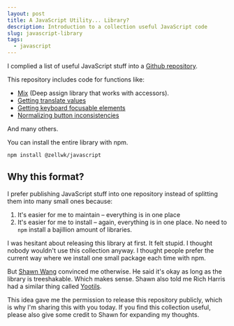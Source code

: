 ```yaml
---
layout: post
title: A JavaScript Utility... Library?
description: Introduction to a collection useful JavaScript code
slug: javascript-library
tags:
  - javascript
---
```


I complied a list of useful JavaScript stuff into a [Github repository](https://github.com/zellwk/javascript).

This repository includes code for functions like:

- [Mix](https://zellwk.com/blog/creating-a-deep-assign-library/) (Deep assign library that works with accessors).
- [Getting translate values](https://zellwk.com/blog/css-translate-values-in-javascript/)
- [Getting keyboard focusable elements](https://zellwk.com/blog/keyboard-focusable-elements/)
- [Normalizing button inconsistencies](https://zellwk.com/blog/inconsistent-button-behavior/)

And many others.

<!-- more -->

You can install the entire library with npm.

```bash
npm install @zellwk/javascript
```

## Why this format?

I prefer publishing JavaScript stuff into one repository instead of splitting them into many small ones because:

1. It's easier for me to maintain – everything is in one place
2. It's easier for me to install – again, everything is in one place. No need to `npm` install a bajillion amount of libraries.

I was hesitant about releasing this library at first. It felt stupid. I thought nobody wouldn't use this collection anyway. I thought people prefer the current way where we install one small package each time with npm.

But [Shawn Wang](https://twitter.com/swyx) convinced me otherwise. He said it's okay as long as the library is treeshakable. Which makes sense. Shawn also told me Rich Harris had a similar thing called [Yootils](https://github.com/Rich-Harris/yootils).

This idea gave me the permission to release this repository publicly, which is why I'm sharing this with you today. If you find this collection useful, please also give some credit to Shawn for expanding my thoughts.
